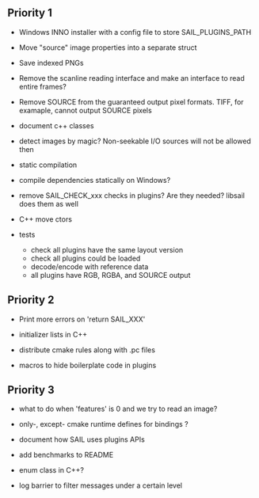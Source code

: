 ## Priority 1

- Windows INNO installer with a config file to store SAIL_PLUGINS_PATH

- Move "source" image properties into a separate struct

- Save indexed PNGs

- Remove the scanline reading interface and make an interface to read entire frames?

- Remove SOURCE from the guaranteed output pixel formats. TIFF, for examaple, cannot output SOURCE pixels

- document c++ classes

- detect images by magic? Non-seekable I/O sources will not be allowed then

- static compilation

- compile dependencies statically on Windows?

- remove SAIL_CHECK_xxx checks in plugins? Are they needed? libsail does them as well

- C++ move ctors

- tests
  - check all plugins have the same layout version
  - check all plugins could be loaded
  - decode/encode with reference data
  - all plugins have RGB, RGBA, and SOURCE output

## Priority 2

- Print more errors on 'return SAIL_XXX'

- initializer lists in C++

- distribute cmake rules along with .pc files

- macros to hide boilerplate code in plugins

## Priority 3

- what to do when 'features' is 0 and we try to read an image?

- only-, except- cmake runtime defines for bindings ?

- document how SAIL uses plugins APIs

- add benchmarks to README

- enum class in C++?

- log barrier to filter messages under a certain level
